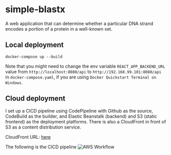 # simple-blastx
A web application that can determine whether a particular DNA strand encodes a portion of a protein in a well-known set.

## Local deployment
```docker-compose up --build```

Note that you might need to change the env variable `REACT_APP_BACKEND_URL` value from `http://localhost:8080/api` to `http://192.168.99.101:8080/api` in `docker-compose.yaml`, if you are using `Docker Quickstart Terminal on Windows`.

## Cloud deployment
I set up a CICD pipeline using CodePipeline with Github as the source, CodeBuild as the builder, and Elastic Beanstalk (backend) and S3 (static frontend) as the deployment platforms. There is also a CloudFront in front of S3 as a content distribution service.

CloudFront URL: [here](https://d2thuo4s7eempw.cloudfront.net/)

The  following is the CICD pipeline
![AWS Workflow](./aws-workflow.png)